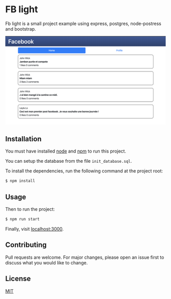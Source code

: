 # FB light

Fb light is a small project example using express, postgres, node-postress and bootstrap.

![img](./screenshots/home_page.png)

## Installation

You must have installed [node](https://nodejs.org/en/) and [npm](https://www.npmjs.com/get-npm) to run this project.

You can setup the database from the file `init_database.sql`.

To install the dependencies, run the following command at the project root:
```bash
$ npm install
```

## Usage

Then to run the project:
```bash
$ npm run start
```
Finally, visit [localhost:3000](http://localhost:3000).

## Contributing
Pull requests are welcome. For major changes, please open an issue first to discuss what you would like to change.

## License
[MIT](https://choosealicense.com/licenses/mit/)
